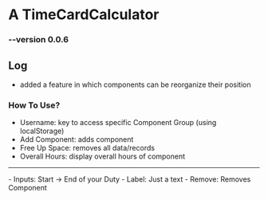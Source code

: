 # A TimeCardCalculator
### --version 0.0.6

## Log
- added a feature in which components can be reorganize their position

### How To Use?
- Username: key to access specific Component Group (using localStorage)
- Add Component: adds component
- Free Up Space: removes all data/records
- Overall Hours: display overall hours of component
<hr>
- Inputs: Start -> End of your Duty
- Label: Just a text
- Remove: Removes Component
